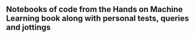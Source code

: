 ## Notebooks of code from the Hands on Machine Learning book along with personal tests, queries and jottings


